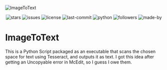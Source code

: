 ![ImageToText](https://socialify.git.ci/Twc-Official/ImageToText/image?description=1&language=1&name=1&owner=1&pattern=Signal&theme=Dark)
<p align="center">
  <img src="https://img.shields.io/github/stars/Twc-Official/ImageToText?color=purple&label=stars&logo=github&style=flat-square&labelColor=black" alt="stars">
  <img src="https://img.shields.io/github/issues/Twc-Official/ImageToText?color=purple&label=issues&logo=github&style=flat-square&labelColor=black" alt="issues">
  <img src="https://img.shields.io/badge/License-MIT-yellow.svg?style=flat-square&logo=github&labelColor=black" alt="license">
  <img src="https://img.shields.io/github/last-commit/Twc-Official/ImageToText?color=purple&label=last%20update&logo=github&style=flat-square&labelColor=black" alt="last-commit">
  <img src="https://img.shields.io/badge/Built%20with-Python-5391FE?style=flat-square&logo=python&logoColor=white&labelColor=black" alt="python">
  <img src="https://img.shields.io/github/followers/Twc-Official?label=followers&color=purple&logo=github&style=flat-square&labelColor=black" alt="followers">
  <img src="https://img.shields.io/badge/Made%20with%20❤️%20by-Twc--Official-purple?style=flat-square&labelColor=black" alt="made-by">
</p>

# ImageToText
This is a Python Script packaged as an executable that scans the chosen space for text using Tesseract, and outputs it as text. I got this idea after getting an Uncopyable error in McEdit, so I guess I owe them.
